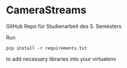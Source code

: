 # CameraStreams
GitHub Repo für Studienarbeit des 5. Semesters

Run

`pip install -r requirements.txt` 

to add necessary libraries into your virtualenv
